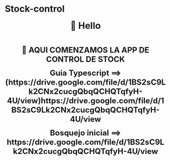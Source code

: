 # Stock-control

<AQUI COMENZAMOS LA APP DE CONTROL DE STOCK>
<p align="center">
  <strong style="font-size: 28px;">👋 Hello </strong>
</p>
<br>
<p align="center">
  <strong style="font-size: 24px;">🚀 AQUI COMENZAMOS LA APP DE CONTROL DE STOCK</strong>
</p>
<p align="center">
  <strong style="font-size: 24px;">Guia Typescript ==> (https://drive.google.com/file/d/1BS2sC9Lk2CNx2cucgQbqQCHQTqfyH-4U/view)https://drive.google.com/file/d/1BS2sC9Lk2CNx2cucgQbqQCHQTqfyH-4U/view</strong>
</p>
<p align="center">
  <strong style="font-size: 24px;">Bosquejo inicial ==> https://drive.google.com/file/d/1BS2sC9Lk2CNx2cucgQbqQCHQTqfyH-4U/view</strong>
</p>
